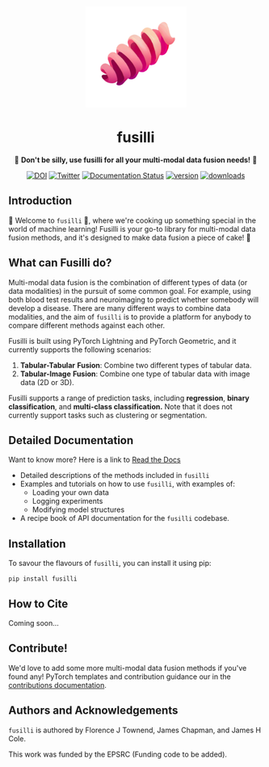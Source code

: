 <div align="center">

<img src="docs/pink_pasta_logo.png" alt="drawing" width="200"/>

# fusilli 

🌸 **Don't be silly, use fusilli for all your multi-modal data fusion needs!** 🌸

[![DOI](https://zenodo.org/badge/DOI/10.5281/zenodo.10137292.svg)](https://doi.org/10.5281/zenodo.10137292)
[![Twitter](https://img.shields.io/badge/Twitter-1DA1F2?style=for-the-badge&logo=twitter&logoColor=white&style=flat)](https://twitter.com/florencetownend)
[![Documentation Status](https://readthedocs.org/projects/fusilli/badge/?version=latest)](https://fusilli.readthedocs.io/en/latest/?badge=latest)
[![version](https://img.shields.io/pypi/v/fusilli)](https://pypi.org/project/fusilli/)
[![downloads](https://img.shields.io/pypi/dm/fusilli)](https://pypi.org/project/fusilli/)

</div>

## Introduction

🍝 Welcome to `fusilli` 🍝, where we're cooking up something special in the world of machine learning! Fusilli is your
go-to
library for multi-modal data fusion methods, and it's designed to make data fusion a piece of cake! 🍰

## What can Fusilli do?

Multi-modal data fusion is the combination of different types of data (or data modalities) in the pursuit of some common
goal. For example, using both blood test results and neuroimaging to predict whether somebody will develop a disease.
There are many different ways to combine data modalities, and the aim of `fusilli` is to provide a platform for
anybody to compare different methods against each other.

Fusilli is built using PyTorch Lightning and PyTorch Geometric, and it currently supports the following scenarios:

1. **Tabular-Tabular** **Fusion**: Combine two different types of tabular data.
2. **Tabular-Image** **Fusion**: Combine one type of tabular data with image data (2D or 3D).

Fusilli supports a range of prediction tasks, including **regression**, **binary classification**, and **multi-class
classification.**
Note that it does not currently support tasks such as clustering or segmentation.

## Detailed Documentation

Want to know more? Here is a link to [Read the Docs](https://fusilli.readthedocs.io/en/latest/)

- Detailed descriptions of the methods included in `fusilli`
- Examples and tutorials on how to use `fusilli`, with examples of:
    - Loading your own data
    - Logging experiments
    - Modifying model structures
- A recipe book of API documentation for the `fusilli` codebase.

## Installation

To savour the flavours of `fusilli`, you can install it using pip:

```
pip install fusilli
```

## How to Cite

Coming soon...

## Contribute!

We'd love to add some more multi-modal data fusion methods if you've found any! PyTorch templates and contribution guidance our in the [contributions documentation](https://fusilli.readthedocs.io/en/latest/contributing_examples/).

## Authors and Acknowledgements

`fusilli` is authored by Florence J Townend, James Chapman, and James H Cole.

This work was funded by the EPSRC (Funding code to be added).

